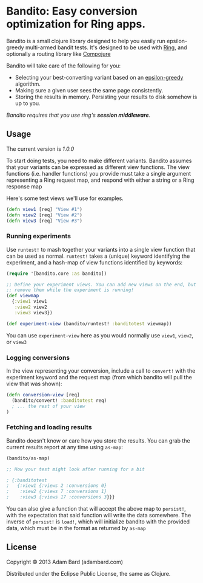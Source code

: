 # Bandito: Easy conversion optimization for Ring apps.

Bandito is a small clojure library designed to help you easily run
epsilon-greedy multi-armed bandit tests. It's designed to be used with [Ring](), and optionally a routing
library like [Compojure]()

Bandito will take care of the following for you:

* Selecting your best-converting variant based on an [epsilon-greedy](http://en.wikipedia.org/wiki/Multi-armed_bandit#Semi-uniform_strategies) algorithm.
* Making sure a given user sees the same page consistently.
* Storing the results in memory. Persisting your results to disk somehow is up to you.

*Bandito requires that you use ring's **session middleware**.*

## Usage

The current version is *1.0.0*

To start doing tests, you need to make different variants. Bandito
assumes that your variants can be expressed as different view functions.
The view functions (i.e. handler functions) you provide must take a single argument representing
a Ring request map, and respond with either a string or a Ring response map

Here's some test views we'll use for examples.

```clojure
(defn view1 [req] "View #1")
(defn view2 [req] "View #2")
(defn view3 [req] "View #3")
```

### Running experiments

Use `runtest!` to mash together your variants into a single view function
that can be used as normal. `runtest!` takes a (unique) keyword identifying
the experiment, and a hash-map of view functions identified by keywords:

```clojure
(require '[bandito.core :as bandito])

;; Define your experiment views. You can add new views on the end, but don't
;; remove them while the experiment is running!
(def viewmap
  {:view1 view1
   :view2 view2
   :view3 view3})

(def experiment-view (bandito/runtest! :banditotest viewmap))
```

You can use `experiment-view` here as you would normally use `view1`, `view2`, or `view3`

### Logging conversions

In the view representing your conversion, include a call to `convert!` with the experiment
keyword and the request map (from which bandito will pull the view that was shown):

```clojure
(defn conversion-view [req]
  (bandito/convert! :banditotest req)
  ; ... the rest of your view
)
```

### Fetching and loading results

Bandito doesn't know or care how you store the results. You can grab the current
results report at any time using `as-map`:

```clojure
(bandito/as-map)

;; How your test might look after running for a bit

; {:banditotest
;   {:view1 {:views 2 :conversions 0}
;    :view2 {:views 7 :conversions 1}
;    :view3 {:views 17 :conversions 3}}}
```

You can also give a function that will accept the above map to `persist!`, with
the expectation that said function will write the data somewhere. The inverse of
`persist!` is `load!`, which will initialize bandito with the provided data,
which must be in the format as returned by `as-map`

## License

Copyright © 2013 Adam Bard (adambard.com)

Distributed under the Eclipse Public License, the same as Clojure.
